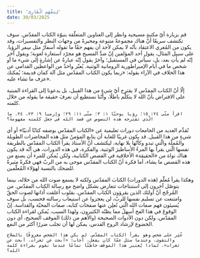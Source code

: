 ```yaml
---
title: 'لِيَفْهَمِ ٱلْقَارِئ'
date: 30/03/2025
---
```


قم بزيارة أيّ مكتبةٍ مسيحية وانظر إلى العناوين المتعلّقة بنبوّة الكتاب المقدّس. سوف تكتشف سريعًا أنّ هناك مجموعةً متنوعة ومحيرةً من وجهات النظر والتفسيرات، وقد يكون من المُغري الاعتقاد بأنّه لا يمكن لأحد أن يفهم حقًا ما تقوله أسفارٌ مثل سِفر الرؤيا. على سبيل المثال، يقول أحد المؤلفين إنّ ضدَّ المسيح هو مجرّد استعارة لغوية؛ ويقول آخر إنّه لم يأتِ بعد، بل، سيأتي في المستقبل؛ وآخرٌ يقول إنّه عبارةٌ عن إشارةٍ إلى شيء ما أو شخص ما في أيام الإمبراطورية الرومانية الوثنية. يُعبّر واحدٌ من الواعظين القدامى عن هذا الخلاف في الآراء بقوله: «ربما يكون الكتاب المقدّس مثل آلة كمان قديمة؛ يُمكنك عزف ما تشاء عليه».

إلّا أنّ الكتاب المقدّس لا يقترح أيّ شيءٍ من هذا القبيل، بل يدعونا إلى القراءة المبنية على الافتراض بأنّ الله لا يتكلّم باطلًا، وأنّنا نستطيع أن نعرفَ حقيقة ما يقوله من خلال كلمته.

`اقرأ متّى ٢٤: ١٥؛ رؤيا يوحنّا ١: ٣؛ متّى ١١: ٢٩؛ وإرميا ٩: ٢٣، ٢٤. ما الّذي تقترحه هذه النصوص عن قصد الله في جعل كلمته مفهومةً؟`

تُقدِّم العديد من الجامعات دورات تعليمية عن «الكتاب المقدّس بوصفه كتابًا أدبيًا» أو أي شيءٍ من هذا القبيل. قد يكون غريبًا للغاية أن يتابع المؤمنُ مثل هذه المحاضرات الطويلة والمُملّة والّتي تبدو وكأنّها بلا نهاية، ليكتشف أنّ الأستاذ يقرأ الكتاب المقدّس بالطريقة نفسها الّتي يقرأ بها المرءُ الأساطيرَ الوثنية. والفكرة، في هذه الدورات، هي أنّه قد يكون هناك نواة من «الحقيقة» الأخلاقية في القصص الكتابية، ولكن يُمكن للمرء أن يصنع من هذه القصص ما يشاء، أما فكرة أنّ الكتاب المقدّس موحى به من الربّ فهي فكرةٌ مثيرةٌ للضحك بالنسبة لهؤلاء المُعلّمين.

وهكذا يقرأ مُعلّم (هذه الدورات) الكتابَ المقدّس ولكنه لا يسمع صوت الله من خلاله، بينما يتوصّل آخرون إلى استنتاجات تتعارض بشكل واضح مع رسالة الكتاب المقدّس. من المُرجّح أنّ أولئك الذين يقرؤون الكتاب المقدّس، بقلوب أغلقت أذانها لصوت الحقّ وامتنعت عن تسليم نفسها للربّ، لن يعجزوا عن استيعاب رسالته فحسب، بل سوف يُسيئون فهم صفات الله الّتي تُعلِن عنها صفحات كتابه، صفات المحبّة والقداسة. إنّ الوقوعَ في هذا الفخ أسهلُ مما يظنّه الكثيرون، ولهذا السبب، يُمكن لقراءة الكتاب المقدّس، ولكن دون الأدوات الصحيحة (والأهم من ذلك) الموقف الصحيح، أي دون الخضوع لإرشاد الروح القدس، يمكن لها أن تجلب ضررًا أكثر من النفع.

`عُثِر على شخص وهو يقرأ الكتاب المقدّس. لم يكن هذا الشخص معروفًا بالصلاح والتقوى، وعندما سئل عمّا كان يفعل، أجاب: «أبحث عن ثغرات. أبحث عن ثغرات». لماذا يُعتبر هذا الموقف خاطئًا تمامًا عندما نقوم بقراءة كلمة الله؟`